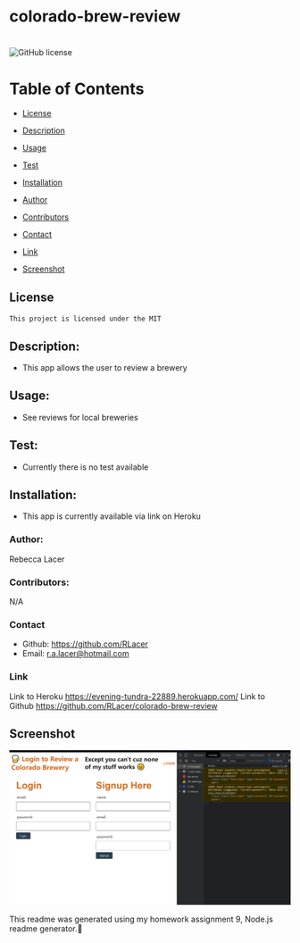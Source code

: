 # colorado-brew-review
# 
  ![GitHub license](https://img.shields.io/badge/license-MIT-blue.svg)

  # Table of Contents       

* [License](#license)

 * [Description](#description)
 * [Usage](#usage)
 * [Test](#test)
 * [Installation](#installation)
 * [Author](#author)
 * [Contributors](#contributors)
 * [Contact](#contact)
 * [Link](#link)
 * [Screenshot](#screenshot)
 
## License
    
    This project is licensed under the MIT
 
 ## Description:
 * This app allows the user to review a brewery
 
 ## Usage:
 * See reviews for local breweries

 
 ## Test:
  * Currently there is no test available
 
 
 ## Installation:
 * This app is currently available via link on Heroku
 
 ### Author:
  Rebecca Lacer 
 
 
 ### Contributors:
  N/A
 
 
 ### Contact
 
* Github: https://github.com/RLacer
* Email: r.a.lacer@hotmail.com

### Link
 Link to Heroku https://evening-tundra-22889.herokuapp.com/
 Link to Github https://github.com/RLacer/colorado-brew-review
 

## Screenshot
![screenshot](images/projectpic.PNG)



<footer>This readme was generated using my homework assignment 9, Node.js readme generator.🏫</footer>